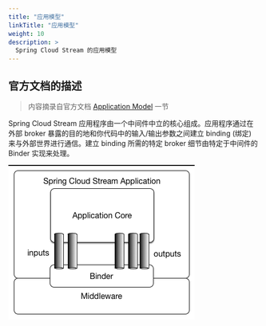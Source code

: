 ```yaml
---
title: "应用模型"
linkTitle: "应用模型"
weight: 10
description: >
  Spring Cloud Stream 的应用模型
---
```


## 官方文档的描述

> 内容摘录自官方文档  [Application Model](https://docs.spring.io/spring-cloud-stream/docs/current/reference/html/spring-cloud-stream.html#spring-cloud-stream-overview-application-model) 一节

Spring Cloud Stream 应用程序由一个中间件中立的核心组成。应用程序通过在外部 broker 暴露的目的地和你代码中的输入/输出参数之间建立 binding (绑定) 来与外部世界进行通信。建立 binding 所需的特定 broker 细节由特定于中间件的 Binder 实现来处理。

![SCSt-with-binder](images/SCSt-with-binder.png)

